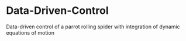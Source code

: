 # Data-Driven-Control
Data-driven control of a parrot rolling spider with integration of dynamic equations of motion
